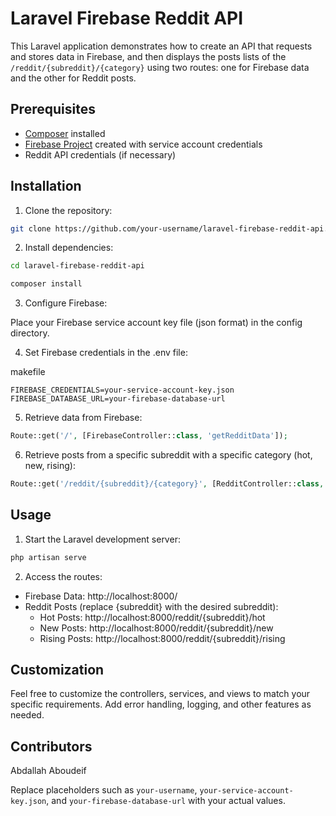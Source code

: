 # Laravel Firebase Reddit API

This Laravel application demonstrates how to create an API that requests and stores data in Firebase, and then displays the posts lists of the `/reddit/{subreddit}/{category}` using two routes: one for Firebase data and the other for Reddit posts.

## Prerequisites

- [Composer](https://getcomposer.org/) installed
- [Firebase Project](https://console.firebase.google.com/) created with service account credentials
- Reddit API credentials (if necessary)

## Installation

1. Clone the repository:

```bash
git clone https://github.com/your-username/laravel-firebase-reddit-api.git
```
2. Install dependencies:

```bash
cd laravel-firebase-reddit-api
```
```bash
composer install
```
3. Configure Firebase:

Place your Firebase service account key file (json format) in the config directory.

4. Set Firebase credentials in the .env file:

makefile
```
FIREBASE_CREDENTIALS=your-service-account-key.json
FIREBASE_DATABASE_URL=your-firebase-database-url
```

5. Retrieve data from Firebase:

```php
Route::get('/', [FirebaseController::class, 'getRedditData']);
```

6. Retrieve posts from a specific subreddit with a specific category (hot, new, rising):

```php
Route::get('/reddit/{subreddit}/{category}', [RedditController::class, 'getPosts']);
```

## Usage
1. Start the Laravel development server:

```bash
php artisan serve
```

2. Access the routes:

- Firebase Data: http://localhost:8000/
- Reddit Posts (replace {subreddit} with the desired subreddit):
  - Hot Posts: http://localhost:8000/reddit/{subreddit}/hot
  - New Posts: http://localhost:8000/reddit/{subreddit}/new
  - Rising Posts: http://localhost:8000/reddit/{subreddit}/rising

## Customization
Feel free to customize the controllers, services, and views to match your specific requirements. Add error handling, logging, and other features as needed.

## Contributors
Abdallah Aboudeif


Replace placeholders such as `your-username`, `your-service-account-key.json`, and `your-firebase-database-url` with your actual values.

